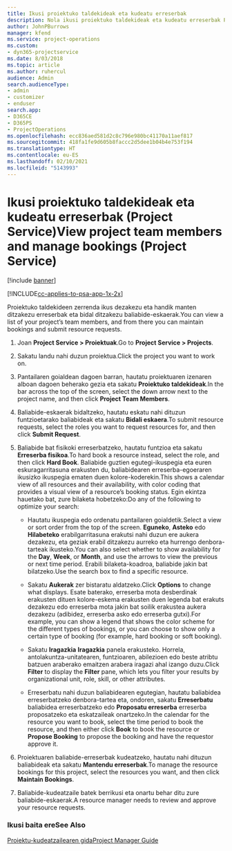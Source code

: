 ```yaml
---
title: Ikusi proiektuko taldekideak eta kudeatu erreserbak
description: Nola ikusi proiektuko taldekideak eta kudeatu erreserbak Project Service-n
author: JohnPBurrows
manager: kfend
ms.service: project-operations
ms.custom:
- dyn365-projectservice
ms.date: 8/03/2018
ms.topic: article
ms.author: ruhercul
audience: Admin
search.audienceType:
- admin
- customizer
- enduser
search.app:
- D365CE
- D365PS
- ProjectOperations
ms.openlocfilehash: ecc836aed581d2c8c796e980bc41170a11aef817
ms.sourcegitcommit: 418fa1fe9d605b8faccc2d5dee1b04b4e753f194
ms.translationtype: HT
ms.contentlocale: eu-ES
ms.lasthandoff: 02/10/2021
ms.locfileid: "5143993"
---
```

# <a name="view-project-team-members-and-manage-bookings-project-service"></a><span data-ttu-id="c9fa5-103">Ikusi proiektuko taldekideak eta kudeatu erreserbak (Project Service)</span><span class="sxs-lookup"><span data-stu-id="c9fa5-103">View project team members and manage bookings (Project Service)</span></span>

[!include [banner](../includes/psa-now-project-operations.md)]

[!INCLUDE[cc-applies-to-psa-app-1x-2x](../includes/cc-applies-to-psa-app-1x-2x.md)]

<span data-ttu-id="c9fa5-104">Proiektuko taldekideen zerrenda ikus dezakezu eta handik manten ditzakezu erreserbak eta bidal ditzakezu baliabide-eskaerak.</span><span class="sxs-lookup"><span data-stu-id="c9fa5-104">You can view a list of your project’s team members, and from there you can maintain bookings and submit resource requests.</span></span>  
  
1.  <span data-ttu-id="c9fa5-105">Joan **Project Service > Proiektuak**.</span><span class="sxs-lookup"><span data-stu-id="c9fa5-105">Go to **Project Service > Projects**.</span></span>  
  
2.  <span data-ttu-id="c9fa5-106">Sakatu landu nahi duzun proiektua.</span><span class="sxs-lookup"><span data-stu-id="c9fa5-106">Click the project you want to work on.</span></span>  
  
3.  <span data-ttu-id="c9fa5-107">Pantailaren goialdean dagoen barran, hautatu proiektuaren izenaren alboan dagoen beherako gezia eta sakatu **Proiektuko taldekideak**.</span><span class="sxs-lookup"><span data-stu-id="c9fa5-107">In the bar across the top of the screen, select the down arrow next to the project name, and then click **Project Team Members**.</span></span>  
  
4.  <span data-ttu-id="c9fa5-108">Baliabide-eskaerak bidaltzeko, hautatu eskatu nahi dituzun funtzioetarako baliabideak eta sakatu **Bidali eskaera**.</span><span class="sxs-lookup"><span data-stu-id="c9fa5-108">To submit resource requests, select the roles you want to request resources for, and then click **Submit Request**.</span></span>  
  
5.  <span data-ttu-id="c9fa5-109">Baliabide bat fisikoki erreserbatzeko, hautatu funtzioa eta sakatu **Erreserba fisikoa**.</span><span class="sxs-lookup"><span data-stu-id="c9fa5-109">To hard book a resource instead, select the role, and then click **Hard Book**.</span></span> <span data-ttu-id="c9fa5-110">Baliabide guztien egutegi-ikuspegia eta euren eskuragarritasuna erakusten du, baliabidearen erreserba-egoeraren ikusizko ikuspegia ematen duen kolore-koderekin.</span><span class="sxs-lookup"><span data-stu-id="c9fa5-110">This shows a calendar view of all resources and their availability, with color coding that provides a visual view of a resource’s booking status.</span></span> <span data-ttu-id="c9fa5-111">Egin ekintza hauetako bat, zure bilaketa hobetzeko:</span><span class="sxs-lookup"><span data-stu-id="c9fa5-111">Do any of the following to optimize your search:</span></span>  
  
    -   <span data-ttu-id="c9fa5-112">Hautatu ikuspegia edo ordenatu pantailaren goialdetik.</span><span class="sxs-lookup"><span data-stu-id="c9fa5-112">Select a view or sort order from the top of the screen.</span></span> <span data-ttu-id="c9fa5-113">**Eguneko**, **Asteko** edo **Hilabeteko** erabilgarritasuna erakutsi nahi duzun ere aukera dezakezu, eta geziak erabil ditzakezu aurreko eta hurrengo denbora-tarteak ikusteko.</span><span class="sxs-lookup"><span data-stu-id="c9fa5-113">You can also select whether to show availability for the **Day**, **Week**, or **Month**, and use the arrows to view the previous or next time period.</span></span> <span data-ttu-id="c9fa5-114">Erabili bilaketa-koadroa, baliabide jakin bat bilatzeko.</span><span class="sxs-lookup"><span data-stu-id="c9fa5-114">Use the search box to find a specific resource.</span></span>  
  
    -   <span data-ttu-id="c9fa5-115">Sakatu **Aukerak** zer bistaratu aldatzeko.</span><span class="sxs-lookup"><span data-stu-id="c9fa5-115">Click **Options** to change what displays.</span></span> <span data-ttu-id="c9fa5-116">Esate baterako, erreserba mota desberdinak erakusten dituen kolore-eskema erakusten duen legenda bat erakuts dezakezu edo erreserba mota jakin bat soilik erakustea aukera dezakezu (adibidez, erreserba asko edo erreserba gutxi).</span><span class="sxs-lookup"><span data-stu-id="c9fa5-116">For example, you can show a legend that shows the color scheme for the different types of bookings, or you can choose to show only a certain type of booking (for example, hard booking or soft booking).</span></span>  
  
    -   <span data-ttu-id="c9fa5-117">Sakatu **Iragazkia** **Iragazkia** panela erakusteko. Horrela, antolakuntza-unitatearen, funtzioaren, abilezioen edo beste atribtu batzuen araberako emaitzen arabera iragazi ahal izango duzu.</span><span class="sxs-lookup"><span data-stu-id="c9fa5-117">Click **Filter** to display the **Filter** pane, which lets you filter your results by organizational unit, role, skill, or other attributes.</span></span>  
  
    -   <span data-ttu-id="c9fa5-118">Erreserbatu nahi duzun baliabidearen egutegian, hautatu baliabidea erreserbatzeko denbora-tartea eta, ondoren, sakatu **Erreserbatu** baliabidea erreserbatzeko edo **Proposatu erreserba** erreserba proposatzeko eta eskatzaileak onartzeko.</span><span class="sxs-lookup"><span data-stu-id="c9fa5-118">In the calendar for the resource you want to book, select the time period to book the resource, and then either click **Book** to book the resource or **Propose Booking** to propose the booking and have the requestor approve it.</span></span>  
  
6.  <span data-ttu-id="c9fa5-119">Proiektuaren baliabide-erreserbak kudeatzeko, hautatu nahi dituzun baliabideak eta sakatu **Mantendu erreserbak**.</span><span class="sxs-lookup"><span data-stu-id="c9fa5-119">To manage the resource bookings for this project, select the resources you want, and then click **Maintain Bookings**.</span></span>  
  
7.  <span data-ttu-id="c9fa5-120">Baliabide-kudeatzaile batek berrikusi eta onartu behar ditu zure baliabide-eskaerak.</span><span class="sxs-lookup"><span data-stu-id="c9fa5-120">A resource manager needs to review and approve your resource requests.</span></span>  
  
### <a name="see-also"></a><span data-ttu-id="c9fa5-121">Ikusi baita ere</span><span class="sxs-lookup"><span data-stu-id="c9fa5-121">See Also</span></span>  
 [<span data-ttu-id="c9fa5-122">Proiektu-kudeatzailearen gida</span><span class="sxs-lookup"><span data-stu-id="c9fa5-122">Project Manager Guide</span></span>](../psa/project-manager-guide.md)
